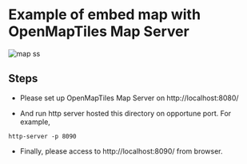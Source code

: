 # Example of embed map with OpenMapTiles Map Server

![map ss](https://i.imgur.com/DseQBPw.png)


## Steps

* Please set up OpenMapTiles Map Server on http://localhost:8080/

* And run http server hosted this directory on opportune port.
For example,

```
http-server -p 8090
```

* Finally, please access to http://localhost:8090/ from browser.



